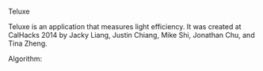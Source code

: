 Teluxe

Teluxe is an application that measures light efficiency. It was created at CalHacks 2014 by Jacky Liang, Justin Chiang, Mike Shi, Jonathan Chu, and Tina Zheng.

Algorithm: